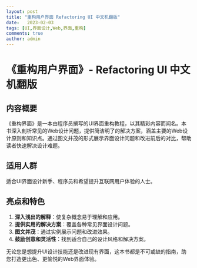 ```yaml
---
layout: post
title: "重构用户界面 Refactoring UI 中文机翻版"
date:   2023-02-03
tags: [UI,界面设计,Web,界面,重构]
comments: true
author: admin
---
```

# 《重构用户界面》- Refactoring UI 中文机翻版

## 内容概要
《重构界面》是一本由程序员撰写的UI界面重构教程，以其精彩内容而闻名。本书深入剖析常见的Web设计问题，提供简洁明了的解决方案，涵盖主要的Web设计原则和知识点。通过图文并茂的形式展示界面设计问题和改进前后的对比，帮助读者快速解决设计难题。

## 适用人群
适合UI界面设计新手、程序员和希望提升互联网用户体验的人士。

## 亮点和特色
1. **深入浅出的解释**：使复杂概念易于理解和应用。
2. **提供实用的解决方案**：覆盖各种常见界面设计问题。
3. **图文并茂**：通过实例展示问题和改进效果。
4. **鼓励创意和灵活性**：找到适合自己的设计风格和解决方案。

无论您是想提升UI设计技能还是改进现有界面，这本书都是不可或缺的指南，助您打造更出色、更愉悦的Web界面体验。